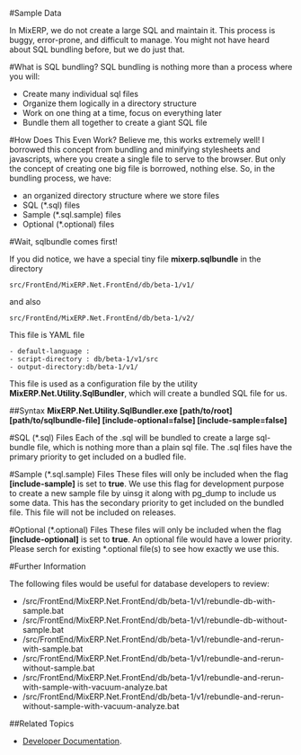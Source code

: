 #Sample Data

In MixERP, we do not create a large SQL and maintain it. This process is buggy, error-prone, and difficult to manage.
You might not have heard about SQL bundling before, but we do just that.

#What is SQL bundling?
SQL bundling is nothing more than a process where you will:

* Create many individual sql files
* Organize them logically in a directory structure
* Work on one thing at a time, focus on everything later
* Bundle them all together to create a giant SQL file

#How Does This Even Work?
Believe me, this works extremely well! I borrowed this concept from bundling and minifying stylesheets and javascripts, where you create a single
file to serve to the browser. But only the concept of creating one big file is borrowed, nothing else. So, in the bundling process,
we have:

* an organized directory structure where we store files
* SQL (*.sql) files
* Sample (*.sql.sample) files
* Optional (*.optional) files

#Wait, sqlbundle comes first!

If you did notice, we have a special tiny file **mixerp.sqlbundle** in the directory

``src/FrontEnd/MixERP.Net.FrontEnd/db/beta-1/v1/``

and also

``src/FrontEnd/MixERP.Net.FrontEnd/db/beta-1/v2/``

This file is YAML file

````markup
- default-language : 
- script-directory : db/beta-1/v1/src
- output-directory:db/beta-1/v1/
````
This file is used as a configuration file by the utility **MixERP.Net.Utility.SqlBundler**, which will create a bundled SQL file
for us.

##Syntax
**MixERP.Net.Utility.SqlBundler.exe [path/to/root] [path/to/sqlbundle-file] [include-optional=false] [include-sample=false]**

#SQL (*.sql) Files
Each of the .sql will be bundled to create a large sql-bundle file, which is nothing more than a plain sql file.
The .sql files have the primary priority to get included on a budled file.

#Sample (*.sql.sample) Files
These files will only be included when the flag **[include-sample]** is set to **true**. We use this flag for development purpose
to create a new sample file by uinsg it along with pg_dump to include us some data. This has the secondary priority to get included
on the bundled file. This file will not be included on releases.

#Optional (*.optional) Files
These files will only be included when the flag **[include-optional]** is set to **true**. An optional file would have a lower
priority. Please serch for existing *.optional file(s) to see how exactly we use this.

#Further Information

The following files would be useful for database developers to review:

* /src/FrontEnd/MixERP.Net.FrontEnd/db/beta-1/v1/rebundle-db-with-sample.bat
* /src/FrontEnd/MixERP.Net.FrontEnd/db/beta-1/v1/rebundle-db-without-sample.bat
* /src/FrontEnd/MixERP.Net.FrontEnd/db/beta-1/v1/rebundle-and-rerun-with-sample.bat
* /src/FrontEnd/MixERP.Net.FrontEnd/db/beta-1/v1/rebundle-and-rerun-without-sample.bat
* /src/FrontEnd/MixERP.Net.FrontEnd/db/beta-1/v1/rebundle-and-rerun-with-sample-with-vacuum-analyze.bat
* /src/FrontEnd/MixERP.Net.FrontEnd/db/beta-1/v1/rebundle-and-rerun-without-sample-with-vacuum-analyze.bat


##Related Topics
* [Developer Documentation](../developer/index.md).
